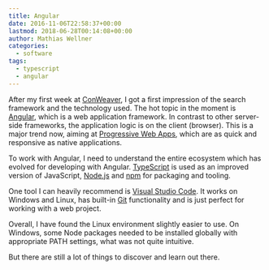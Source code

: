 ```yaml
---
title: Angular
date: 2016-11-06T22:58:37+00:00
lastmod: 2018-06-28T00:14:08+00:00
author: Mathias Wellner
categories:
  - software
tags:
  - typescript
  - angular
---
```

After my first week at <a href="https://www.conweaver.com/" target="_blank">ConWeaver</a>, I got a first impression of the search framework and the technology used. The hot topic in the moment is <a href="https://angular.io/" target="_blank">Angular</a>, which is a web application framework. In contrast to other server-side frameworks, the application logic is on the client (browser). This is a major trend now, aiming at <a href="https://developers.google.com/web/progressive-web-apps/" target="_blank">Progressive Web Apps</a>, which are as quick and responsive as native applications. 
<!--more-->

To work with Angular, I need to understand the entire ecosystem which has evolved for developing with Angular. <a href="http://www.typescriptlang.org/" target="_blank">TypeScript</a> is used as an improved version of JavaScript, <a href="https://nodejs.org" target="_blank">Node.js</a> and <a href="https://www.npmjs.com/" target="_blank">npm</a> for packaging and tooling. 

One tool I can heavily recommend is <a href="https://code.visualstudio.com/" target="_blank">Visual Studio Code</a>. It works on Windows and Linux, has built-in <a href="https://git-scm.com/" target="_blank">Git</a> functionality and is just perfect for working with a web project. 

Overall, I have found the Linux environment slightly easier to use. On Windows, some Node packages needed to be installed globally with appropriate PATH settings, what was not quite intuitive. 

But there are still a lot of things to discover and learn out there.